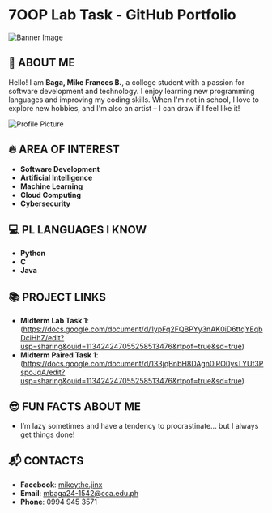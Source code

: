 # 7OOP Lab Task - GitHub Portfolio

![Banner Image](https://github.com/username/repository-name/blob/main/A_digital_graphic_design_banner_introduces_Mike,_a.png?raw=true)

## 👋 ABOUT ME
Hello! I am **Baga, Mike Frances B.**, a college student with a passion for software development and technology. I enjoy learning new programming languages and improving my coding skills. When I'm not in school, I love to explore new hobbies, and I'm also an artist – I can draw if I feel like it!

![Profile Picture](https://via.placeholder.com/150)  <!-- Replace with your actual photo -->

## 🔥 AREA OF INTEREST
- **Software Development**
- **Artificial Intelligence**
- **Machine Learning**
- **Cloud Computing**
- **Cybersecurity**

## 💻 PL LANGUAGES I KNOW
- **Python**
- **C**
- **Java**

## 📚 PROJECT LINKS
- **Midterm Lab Task 1**: (https://docs.google.com/document/d/1ypFq2FQBPYy3nAK0iD6ttqYEqbDciHhZ/edit?usp=sharing&ouid=113424247055258513476&rtpof=true&sd=true)
- **Midterm Paired Task 1**:(https://docs.google.com/document/d/133jqBnbH8DAgn0lRO0ysTYUt3PspoJqA/edit?usp=sharing&ouid=113424247055258513476&rtpof=true&sd=true)
## 😎 FUN FACTS ABOUT ME
- I’m lazy sometimes and have a tendency to procrastinate... but I always get things done!

## 📬 CONTACTS
- **Facebook**: [mikeythe.jinx](https://www.facebook.com/mikeythe.jinx/)
- **Email**: [mbaga24-1542@cca.edu.ph](mailto:mbaga24-1542@cca.edu.ph)
- **Phone**: 0994 945 3571
